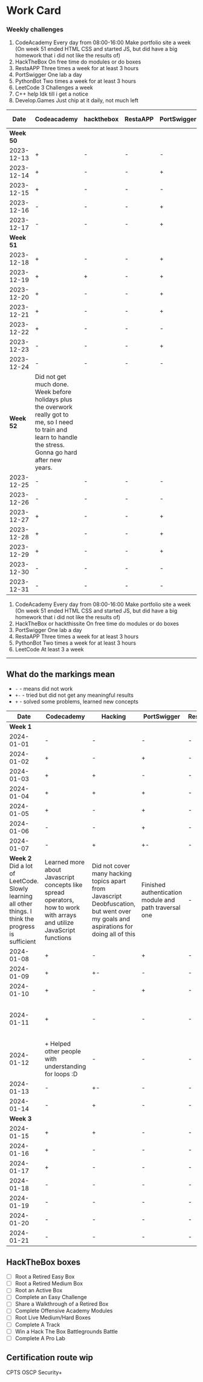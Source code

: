 # Work Card

### Weekly challenges

1. CodeAcademy
Every day from 08:00-16:00
Make portfolio site a week
(On week 51 ended HTML CSS and started JS, but did have a big homework that i did not like the results of)
2. HackTheBox
On free time do modules or do boxes
3. RestaAPP
Three times a week for at least 3 hours
4. PortSwigger
One lab a day
5. PythonBot
Two times a week for at least 3 hours
6. LeetCode
3 Challenges a week
7. C++ help
Idk till i get a notice
8. Develop.Games
Just chip at it daily, not much left

| Date | Codeacademy | hackthebox | RestaAPP | PortSwigger | PythonBot | hackthissite | LeetCode | c++ help | Develop.Games |
|  -   |     -       |     -      |    -     |      -      |     -     |       -      |     -    |     -    |       -       |
| **Week 50** |
| 2023-12-13 | + | - | - | - | - | - | - | + | + |
| 2023-12-14 | + | - | - | + | - | - | - | - | + |
| 2023-12-15 | + | - | - | - | - | - | - | - | Kinda finished. Sent to Thor |
| 2023-12-16 | - | - | - | + | - | - | - | - | - |
| 2023-12-17 | - | - | - | + | - | - | - | - | - |
| **Week 51** |
| 2023-12-18 | + | - | - | + | + | - | - | - | - |
| 2023-12-19 | + | + | - | + | + | - | - | - | - |
| 2023-12-20 | + | - | - | + | - | - | - | - | - |
| 2023-12-21 | + | - | - | + | - | - | - | - | - |
| 2023-12-22 | + | - | - | - | - | - | - | - | - |
| 2023-12-23 | - | - | - | + | - | - | - | - | - |
| 2023-12-24 | - | - | - | - | - | - | - | - | - |
| **Week 52**  | Did not get much done. Week before holidays plus the overwork really got to me, so I need to train and learn to handle the stress. Gonna go hard after new years. |
| 2023-12-25 | - | - | - | - | - | - | - | - | - |
| 2023-12-26 | - | - | - | - | - | - | - | - | - |
| 2023-12-27 | + | - | - | + | - | - | + | - | - |
| 2023-12-28 | + | - | - | + | - | - | + | - | - |
| 2023-12-29 | + | - | - | + | - | - | + | - | - |
| 2023-12-30 | - | - | - | - | - | - | + | - | - |
| 2023-12-31 | - | - | - | - | - | - | - | - | - |
1. CodeAcademy
Every day from 08:00-16:00
Make portfolio site a week
(On week 51 ended HTML CSS and started JS, but did have a big homework that i did not like the results of)
2. HackTheBox or hackthissite
On free time do modules or do boxes
3. PortSwigger
One lab a day
4. RestaAPP
Three times a week for at least 3 hours
5. PythonBot
Two times a week for at least 3 hours
6. LeetCode
At least 3 a week
<hr>

## What do the markings mean

- `-` - means did not work
- `+-` - tried but did not get any meaningful results
- `+` - solved some problems, learned new concepts

| Date | Codecademy | Hacking | PortSwigger | RestaAPP | PythonBot | LeetCode |  
| - | - | - | - | - | - | - |
| **Week 1** | 
| 2024-01-01 | - | - | - | - | - | - |
| 2024-01-02 | + | - | + | - | - | + |
| 2024-01-03 | + | + | - | - | - | + |
| 2024-01-04 | + | + | + | - | - | + |
| 2024-01-05 | + | - | + | - | - | + |
| 2024-01-06 | - | - | + | - | - | + |
| 2024-01-07 | - | + | +- | - | - | + |
| **Week 2** Did a lot of LeetCode. Slowly learning all other things. I think the progress is sufficient | Learned more about Javascript concepts like spread operators, how to work with arrays and utilize JavaScript functions | Did not cover many hacking topics apart from Javascript Deobfuscation, but went over my goals and aspirations for doing all of this | Finished authentication module and path traversal one | - | - | Finished JavaScript30 and started Top 150 Interview Questions | 
| 2024-01-08 | + | - | + | - | - | + |
| 2024-01-09 | + | +- | - | - | - | + |
| 2024-01-10 | + | - | + | - | Should fix bot | + |
| 2024-01-11 | + | - | - | - | + (maybe fixed idk if it still asks for password) | + |
| 2024-01-12 | + Helped other people with understanding for loops :D | - | - | - | - | + |
| 2024-01-13 | - | +- | - | - | - | + |
| 2024-01-14 | - | + | - | - | - | + |
| **Week 3** |
| 2024-01-15 | + | + | - | - | - | + |
| 2024-01-16 | + | - | - | - | - | +- |
| 2024-01-17 | + | - | - | - | - | + |
| 2024-01-18 | - | - | - | - | - | - |
| 2024-01-19 | - | - | - | - | - | - |
| 2024-01-20 | - | - | - | - | - | - |
| 2024-01-21 | - | - | - | - | - | - |




## HackTheBox boxes

- [ ] Root a Retired Easy Box
- [ ] Root a Retired Medium Box
- [ ] Root an Active Box
- [ ] Complete an Easy Challenge
- [ ] Share a Walkthrough of a Retired Box
- [ ] Complete Offensive Academy Modules
- [ ] Root Live Medium/Hard Boxes
- [ ] Complete A Track
- [ ] Win a Hack The Box Battlegrounds Battle
- [ ] Complete A Pro Lab

## Certification route wip

CPTS OSCP Security+